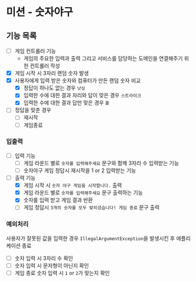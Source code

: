 # 미션 - 숫자야구

## 기능 목록

- [ ] 게임 컨트롤러 기능
    - 게임의 주요한 입력과 출력 그리고 서비스를 담당하는 도메인을 연결해주기 위한 컨트롤러 작성
- [x] 게임 시작 시 3자리 랜덤 숫자 발생
- [x] 사용자에게 입력 받은 숫자와 컴퓨터가 만든 랜덤 숫자 비교
    - [x] 정답이 하나도 없는 경우 `낫싱`
    - [x] 입력한 수에 대한 결과 자리와 답이 맞은 경우 `스트라이크`
    - [x] 입력한 수에 대한 결과 답만 맞은 경우 `볼`
- [ ] 정답을 맞춘 경우
    - [ ] 재시작
    - [ ] 게임종료

### 입출력

- [ ] 입력 기능
    - [ ] 게임 라운드 별로 `숫자를 입력해주세요` 문구와 함께 3자리 수 입력받는 기능
    - [ ] 숫자야구 게임 정답시 재시작을 1 or 2 입력받는 기능
- [ ] 출력 기능
    - [x] 게임 시작 시 `숫자 야구 게임을 시작합니다.` 출력
    - [x] 게임 라운드 별로 `숫자를 입력해주세요` 문구 출력하는 기능
    - [x] 숫자를 입력 받고 게임 결과 반환
    - [ ] 게임 정답시 `3개의 숫자를 모두 맞히셨습니다! 게임 종료` 문구 출력

### 예외처리

사용자가 잘못된 값을 입력한 경우 `IllegalArgumentException`을 발생시킨 후 애플리케이션 종료

- [ ] 숫자 입력 시 3자리 수 확인
- [ ] 숫자 입력 시 문자형이 아닌지 확인
- [ ] 게임 종료 숫자 입력 시 `1` or `2`가 맞는지 확인